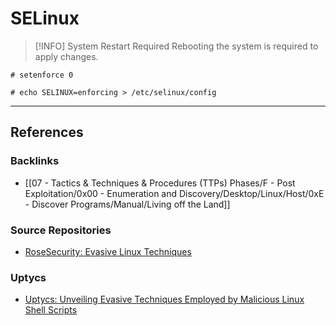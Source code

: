 # SELinux

> [!INFO] System Restart Required
> Rebooting the system is required to apply changes.

```
# setenforce 0

# echo SELINUX=enforcing > /etc/selinux/config
```

---
## References

### Backlinks

- [[07 - Tactics & Techniques & Procedures (TTPs) Phases/F - Post Exploitation/0x00 - Enumeration and Discovery/Desktop/Linux/Host/0xE - Discover Programs/Manual/Living off the Land]]

### Source Repositories

- [RoseSecurity: Evasive Linux Techniques](https://github.com/RoseSecurity/Anti-Virus-Evading-Payloads/blob/main/Evasive_Linux_Techniques.md)

### Uptycs

- [Uptycs: Unveiling Evasive Techniques Employed by Malicious Linux Shell Scripts](https://www.uptycs.com/blog/threat-research-report-team/evasive-techniques-used-by-malicious-linux-shell-scripts)